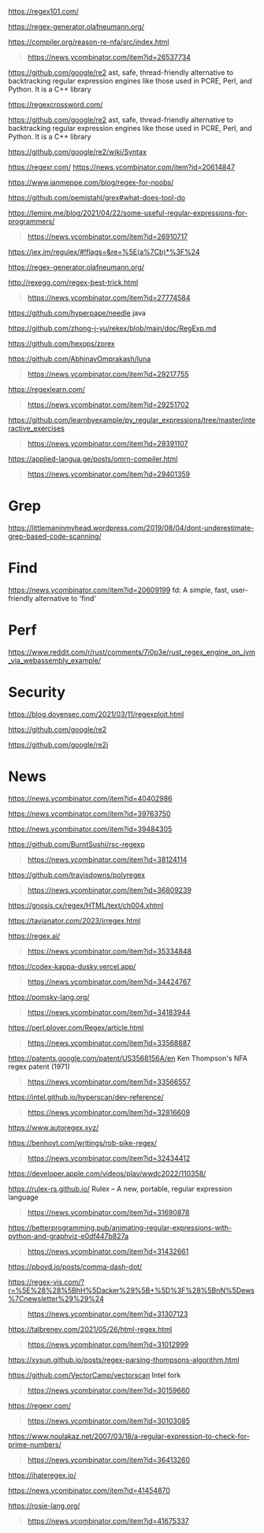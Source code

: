 https://regex101.com/

https://regex-generator.olafneumann.org/

https://compiler.org/reason-re-nfa/src/index.html
> https://news.ycombinator.com/item?id=26537734

https://github.com/google/re2 ast, safe, thread-friendly alternative to backtracking regular expression engines like those used in PCRE, Perl, and Python. It is a C++ library

https://regexcrossword.com/

https://github.com/google/re2 ast, safe, thread-friendly alternative to backtracking regular expression engines like those used in PCRE, Perl, and Python. It is a C++ library

https://github.com/google/re2/wiki/Syntax

https://regexr.com/ https://news.ycombinator.com/item?id=20614847

https://www.janmeppe.com/blog/regex-for-noobs/

https://github.com/pemistahl/grex#what-does-tool-do

https://lemire.me/blog/2021/04/22/some-useful-regular-expressions-for-programmers/
> https://news.ycombinator.com/item?id=26910717

https://jex.im/regulex/#!flags=&re=%5E(a%7Cb)*%3F%24

https://regex-generator.olafneumann.org/

http://rexegg.com/regex-best-trick.html
> https://news.ycombinator.com/item?id=27774584

https://github.com/hyperpape/needle java

https://github.com/zhong-j-yu/rekex/blob/main/doc/RegExp.md

https://github.com/hexops/zorex

https://github.com/AbhinavOmprakash/luna
> https://news.ycombinator.com/item?id=29217755

https://regexlearn.com/
> https://news.ycombinator.com/item?id=29251702

https://github.com/learnbyexample/py_regular_expressions/tree/master/interactive_exercises
> https://news.ycombinator.com/item?id=29391107

https://applied-langua.ge/posts/omrn-compiler.html
> https://news.ycombinator.com/item?id=29401359

# Grep

https://littlemaninmyhead.wordpress.com/2019/08/04/dont-underestimate-grep-based-code-scanning/

# Find
https://news.ycombinator.com/item?id=20609199 	fd: A simple, fast, user-friendly alternative to 'find'

# Perf
https://www.reddit.com/r/rust/comments/7i0p3e/rust_regex_engine_on_jvm_via_webassembly_example/

# Security
https://blog.doyensec.com/2021/03/11/regexploit.html

https://github.com/google/re2

https://github.com/google/re2j

# News
https://news.ycombinator.com/item?id=40402986

https://news.ycombinator.com/item?id=39763750

https://news.ycombinator.com/item?id=39484305

https://github.com/BurntSushi/rsc-regexp
> https://news.ycombinator.com/item?id=38124114

https://github.com/travisdowns/polyregex
> https://news.ycombinator.com/item?id=36809239

https://gnosis.cx/regex/HTML/text/ch004.xhtml

https://tavianator.com/2023/irregex.html

https://regex.ai/
> https://news.ycombinator.com/item?id=35334848

https://codex-kappa-dusky.vercel.app/
> https://news.ycombinator.com/item?id=34424767

https://pomsky-lang.org/
> https://news.ycombinator.com/item?id=34183944

https://perl.plover.com/Regex/article.html
> https://news.ycombinator.com/item?id=33568887

https://patents.google.com/patent/US3568156A/en Ken Thompson's NFA regex patent (1971)
> https://news.ycombinator.com/item?id=33566557

https://intel.github.io/hyperscan/dev-reference/
> https://news.ycombinator.com/item?id=32816609

https://www.autoregex.xyz/

https://benhoyt.com/writings/rob-pike-regex/
> https://news.ycombinator.com/item?id=32434412

https://developer.apple.com/videos/play/wwdc2022/110358/

https://rulex-rs.github.io/ Rulex – A new, portable, regular expression language
> https://news.ycombinator.com/item?id=31690878

https://betterprogramming.pub/animating-regular-expressions-with-python-and-graphviz-e0df447b827a
> https://news.ycombinator.com/item?id=31432661

https://pboyd.io/posts/comma-dash-dot/

https://regex-vis.com/?r=%5E%28%28%5BhH%5Dacker%29%5B+%5D%3F%28%5BnN%5Dews%7Cnewsletter%29%29%24
> https://news.ycombinator.com/item?id=31307123

https://talbrenev.com/2021/05/26/html-regex.html
> https://news.ycombinator.com/item?id=31012999

https://xysun.github.io/posts/regex-parsing-thompsons-algorithm.html

https://github.com/VectorCamp/vectorscan Intel fork
> https://news.ycombinator.com/item?id=30159660

https://regexr.com/
> https://news.ycombinator.com/item?id=30103085

https://www.noulakaz.net/2007/03/18/a-regular-expression-to-check-for-prime-numbers/
> https://news.ycombinator.com/item?id=36413260

https://ihateregex.io/

https://news.ycombinator.com/item?id=41454870

https://rosie-lang.org/
> https://news.ycombinator.com/item?id=41675337